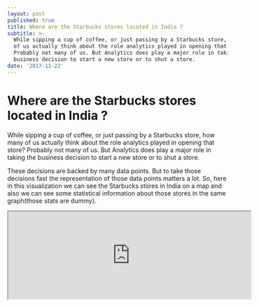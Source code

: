 ```yaml
---
layout: post
published: true
title: Where are the Starbucks stores located in India ?
subtitle: >-
  While sipping a cup of coffee, or just passing by a Starbucks store, how many
  of us actually think about the role analytics played in opening that store?
  Probably not many of us. But Analytics does play a major role in taking the
  business decision to start a new store or to shut a store.
date: '2017-11-22'
---
```

# Where are the Starbucks stores located in India ?

While sipping a cup of coffee, or just passing by a Starbucks store, how many of us actually think about the role analytics played in opening that store? Probably not many of us. But Analytics does play a major role in taking the business decision to start a new store or to shut a store.

These decisions are backed by many data points. But to take those decisions fast the representation of those data points matters a lot. So, here in this visualization we can see the Starbucks stores in India on a map and also we can see some statistical information about those stores in the same graph(those stats are dummy).

<iframe src = "http://www.shwetkmishra.com/starbucks_india.html" width = "555" height = "200">
         Sorry your browser does not support inline frames.
</iframe>